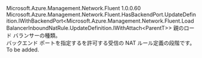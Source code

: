 <Type Name="IWithBackendPort&lt;ParentT&gt;" FullName="Microsoft.Azure.Management.Network.Fluent.LoadBalancerInboundNatRule.UpdateDefinition.IWithBackendPort&lt;ParentT&gt;">
  <TypeSignature Language="C#" Value="public interface IWithBackendPort&lt;ParentT&gt; : Microsoft.Azure.Management.Network.Fluent.HasBackendPort.UpdateDefinition.IWithBackendPort&lt;Microsoft.Azure.Management.Network.Fluent.LoadBalancerInboundNatRule.UpdateDefinition.IWithAttach&lt;ParentT&gt;&gt;" />
  <TypeSignature Language="ILAsm" Value=".class public interface auto ansi abstract IWithBackendPort`1&lt;ParentT&gt; implements class Microsoft.Azure.Management.Network.Fluent.HasBackendPort.UpdateDefinition.IWithBackendPort`1&lt;class Microsoft.Azure.Management.Network.Fluent.LoadBalancerInboundNatRule.UpdateDefinition.IWithAttach`1&lt;!ParentT&gt;&gt;" />
  <TypeSignature Language="DocId" Value="T:Microsoft.Azure.Management.Network.Fluent.LoadBalancerInboundNatRule.UpdateDefinition.IWithBackendPort`1" />
  <TypeSignature Language="VB.NET" Value="Public Interface IWithBackendPort(Of ParentT)&#xA;Implements IWithBackendPort(Of IWithAttach(Of ParentT))" />
  <TypeSignature Language="F#" Value="type IWithBackendPort&lt;'ParentT&gt; = interface&#xA;    interface IWithBackendPort&lt;IWithAttach&lt;'ParentT&gt;&gt;" />
  <AssemblyInfo>
    <AssemblyName>Microsoft.Azure.Management.Network.Fluent</AssemblyName>
    <AssemblyVersion>1.0.0.60</AssemblyVersion>
  </AssemblyInfo>
  <TypeParameters>
    <TypeParameter Name="ParentT" />
  </TypeParameters>
  <Interfaces>
    <Interface>
      <InterfaceName>Microsoft.Azure.Management.Network.Fluent.HasBackendPort.UpdateDefinition.IWithBackendPort&lt;Microsoft.Azure.Management.Network.Fluent.LoadBalancerInboundNatRule.UpdateDefinition.IWithAttach&lt;ParentT&gt;&gt;</InterfaceName>
    </Interface>
  </Interfaces>
  <Docs>
    <typeparam name="ParentT">親のロード バランサーの種類。</typeparam>
    <summary>
            バックエンド ポートを指定するを許可する受信の NAT ルール定義の段階です。
            </summary>
    <remarks>To be added.</remarks>
  </Docs>
  <Members />
</Type>